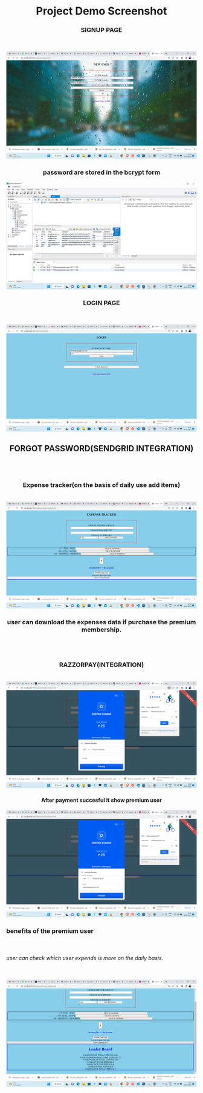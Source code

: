 <h1 align="center">Project Demo Screenshot</h1>
<h3 align="center"> SIGNUP PAGE</h3><br>

<img src="https://github.com/29deepak/expensetracking-backend/blob/master/signup%20page.png" /><br>

<h3 align="center"> password are stored in the bcrypt form</h3>
<img src="https://github.com/29deepak/expensetracking-backend/blob/master/r5.png" /><br>

<h3 align="center"> LOGIN PAGE</h3><br>

<img src="https://github.com/29deepak/expensetracking-backend/blob/master/login%20page.png" /><br>

<h2 align="center"> FORGOT PASSWORD(SENDGRID INTEGRATION)</h2><br><br>


<h3 align="center">Expense tracker(on the basis of daily use add items) </h3><br>
<img src="https://github.com/29deepak/expensetracking-backend/blob/master/expense%20tracker%20add%20item.png" /><br>

<h3 align="center">user can download the expenses data if purchase the premium membership. </h3><br><br>
<h3 align="center">RAZZORPAY(INTEGRATION)</h3><br>
<img src="https://github.com/29deepak/expensetracking-backend/blob/master/razorpay.png" /><br>
<h4 align="center" > After payment succesful it show premium user</h4>
<img src="https://github.com/29deepak/expensetracking-backend/blob/master/r1.png" /><br>

<h3 align="center> congrats you are premium user</h3><br>
<h6 align="center> benefits of the premium user </h6><br>
<h6 align="center> user can download the expense which store in the database. </h6><br>
<h6 align="center>user can  check which user expends is more on the daily basis.</h6><br>
<img src="https://github.com/29deepak/expensetracking-backend/blob/master/higher%20expense%20uses.png" /><br>


